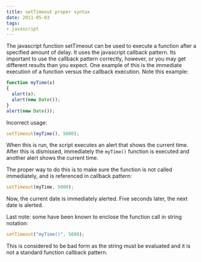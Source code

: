 ```yaml
---
title: setTimeout proper syntax
date: 2011-05-03
tags:
- javascript
---
```

The javascript function setTimeout can be used to execute a function after a specified amount of delay.  It uses the javascript callback pattern.  Its important to use the callback pattern correctly, however, or you may get different results than you expect.  One example of this is the immediate execution of a function versus the callback execution.  Note this example:

<!--more-->

```javascript
function myTime(x)
{
  alert(x);
  alert(new Date());
}
alert(new Date());
```

Incorrect usage:
    
```javascript
setTimeout(myTime(), 5000);
```

When this is run, the script executes an alert that shows the current time.  After this is dismissed, immediately the `myTime()` function is executed and another alert shows the current time.

The proper way to do this is to make sure the function is not called immediately, and is referenced in callback pattern:

```javascript
setTimeout(myTime, 5000);
```

Now, the current date is immediately alerted.  Five seconds later, the next date is alerted.

Last note: some have been known to enclose the function call in string notation:

```javascript
setTimeout("myTime()", 5000);
```

This is considered to be bad form as the string must be evaluated and it is not a standard function callback pattern.
